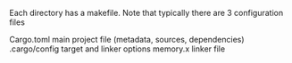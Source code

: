 Each directory has a makefile.
Note that typically there are 3 configuration files

Cargo.toml       main project file (metadata, sources, dependencies)
.cargo/config    target and linker options
memory.x         linker file

